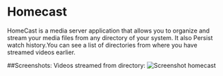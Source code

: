 # Homecast
HomeCast is a media server application that allows you to organize and stream your media files from any directory of your system.
It also Persist watch history.You can see a list of directories from where you have streamed videos earlier.

##Screenshots:
Videos streamed from directory:
![Screenshot homecast](https://user-images.githubusercontent.com/114798928/224530933-0ba3b360-0604-4343-b176-8e682386aa78.png)
